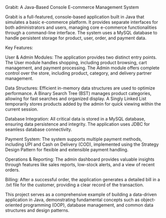 Grabit: A Java-Based Console E-commerce Management System

Grabit is a full-featured, console-based application built in Java that simulates a basic e-commerce platform. It provides separate interfaces for both administrators and users, managing core e-commerce functionalities through a command-line interface. The system uses a MySQL database to handle persistent storage for product, user, order, and payment data.

Key Features:

User & Admin Modules: The application provides two distinct entry points. The User module handles shopping, including product browsing, cart management, and payment processing. The Admin module offers complete control over the store, including product, category, and delivery partner management.

Data Structures: Efficient in-memory data structures are used to optimize performance. A Binary Search Tree (BST) manages product categories, allowing for fast searches and organized display. A Singly Linked List temporarily stores products added by the admin for quick viewing within the current session.

Database Integration: All critical data is stored in a MySQL database, ensuring data persistence and integrity. The application uses JDBC for seamless database connectivity.

Payment System: The system supports multiple payment methods, including UPI and Cash on Delivery (COD), implemented using the Strategy Design Pattern for flexible and extensible payment handling.

Operations & Reporting: The admin dashboard provides valuable insights through features like sales reports, low-stock alerts, and a view of recent orders.

Billing: After a successful order, the application generates a detailed bill in a .txt file for the customer, providing a clear record of the transaction.

This project serves as a comprehensive example of building a data-driven application in Java, demonstrating fundamental concepts such as object-oriented programming (OOP), database management, and common data structures and design patterns.
